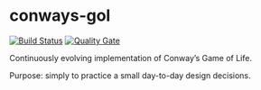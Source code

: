 # conways-gol

[![Build Status](https://travis-ci.com/liutaurasvilda/conways-gol.svg?branch=master)](https://travis-ci.com/liutaurasvilda/conways-gol)
[![Quality Gate](https://sonarcloud.io/api/project_badges/measure?project=io.github.liutaurasvilda%3Agol&metric=alert_status)](https://sonarcloud.io/dashboard?id=io.github.liutaurasvilda%3Agol)

Continuously evolving implementation of Conway’s Game of Life. 

Purpose: simply to practice a small day-to-day design decisions.
